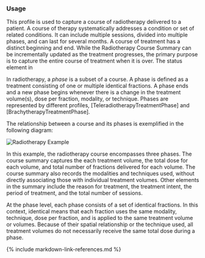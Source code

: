 ### Usage

This profile is used to capture a course of radiotherapy delivered to a patient. A course of therapy systematically addresses a condition or set of related conditions. It can include multiple sessions, divided into multiple phases, and can last for several months. A course of treatment has a distinct beginning and end. While the Radiotherapy Course Summary can be incrementally updated as the treatment progresses, the primary purpose is to capture the entire course of treatment when it is over. The status element in

In radiotherapy, a _phase_ is a subset of a course. A phase is defined as a treatment consisting of one or multiple identical fractions. A phase ends and a new phase begins whenever there is a change in the treatment volume(s), dose per fraction, modality, or technique. Phases are represented by different profiles, [TeleradiotherapyTreatmentPhase] and [BrachytherapyTreatmentPhase].

The relationship between a course and its phases is exemplified in the following diagram:

![Radiotherapy Example](radiotherapy-example.jpg)

In this example, the radiotherapy course encompasses three phases. The course summary captures the each treatment volume, the total dose for each volume, and total number of fractions delivered for each volume. The course summary also records the modalities and techniques used, without directly associating those with individual treatment volumes. Other elements in the summary include the reason for treatment, the treatment intent, the period of treatment, and the total number of sessions.

At the phase level, each phase consists of a set of identical fractions. In this context, identical means that each fraction uses the same modality, technique, dose per fraction, and is applied to the same treatment volume or volumes. Because of their spatial relationship or the technique used, all treatment volumes do not necessarily receive the same total dose during a phase.

{% include markdown-link-references.md %}